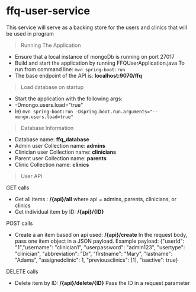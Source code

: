 # ffq-user-service

This service will serve as a backing store for the users and clinics that will be used in program

>Running The Application
- Ensure that a local instance of mongoDb is running on port 27017
- Build and start the application by running FFQUserApplication.java
    To run from command line: ``mvn spring-boot:run``
- The base endpoint of the API is: **localhost:9070/ffq**

>Load database on startup
- Start the application with the following args: 
- -Dmongo.users.load="true"
- ie) ``mvn spring-boot:run -Dspring.boot.run.arguments="--mongo.users.load=true"``

>Database Information
- Database name: **ffq_database**
- Admin user Collection name: **admins**
- Clinician user Collection name: **clinicians**
- Parent user Collection name: **parents**
- Clinic Collection name: **clinics**

>User API

GET calls
- Get all items : **/{api}/all**  where api = admins, parents, clinicians, or clinics
- Get individual item by ID: **/{api}/{ID}**    

POST calls
- Create a an item based on api used: **/{api}/create**
    In the request body, pass one item object in a JSON payload. 
    Example payload:
    {"userId": "1","username": "clinician1", "userpassword": "admin123", "usertype": "clinician", "abbreviation": "Dr", "firstname": "Mary", "lastname": "Adams", "assignedclinic": 1, "previousclinics": [1], "isactive": true}

DELETE calls
- Delete item by ID: **/{api}/delete/{ID}**
    Pass the ID in a request parameter


